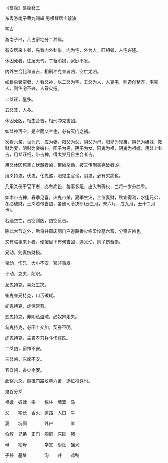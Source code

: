 《易隐》易隐卷三

东粤游南子曹九锡辑 男横琴居士璿演

宅占

游南子曰，凡占家宅分二种焉。

有安居来卜者，先看内外卦象，内为宅，外为人，旺相者，人宅兴隆。

休囚死者，住居无气，丁畜消损，家庭不发。

内外生合比和者吉，相刑冲克害者凶，空亡尤凶。

如卦象衰空者，方看爻神，以二爻为宅，五爻为人，人克宅，则造创整齐，宅克人，则住宅不兴，人眷灾迍。

二爻旺，屋多。

五爻旺，人多。

休囚死凶，相生合吉，相刑冲克害凶。

如爻神再空，是空而又空也，必有灭门之祸。

次看六亲，世为己，应为妻，阳父为父，阴父为母，阳兄为兄弟，阴兄为姐妹，阳财为妻，阴财为妾婢仆，阳子为男，阴子为女，阳鬼为祖，阴鬼为祖妣，用爻上卦吉，用爻旺相，带吉神，得太岁月日生合者吉。

用爻休囚死空亡伏藏者凶，带凶杀动，被三传刑害克破者凶。

用爻持鬼，伏鬼，化鬼煞，阳鬼主官讼，阴鬼，必有灾病也。

凡用爻伏于官下者，必有病讼，每事多阻，出入有碍也，三将一岁分四季。

如木带吉神，春季见喜，火鬼带杀，夏季生灾，金值妻财，秋宜得利，水逢兄弟，冬必破财，土爻若带吉凶，各随司令决断(辰三月，未六月，戌九月，丑十二月也)。

若遇空亡，吉空则凶，凶空反吉。

除此大节之外，后将并窗床厕门户道路香火栋梁坟墓六畜，分察吉凶也。

又有临事来卜者，便搜目下有何吉凶，遇父动，则子伤畜损。

兄动，则妻伤财损。

鬼动，伤兄，大小不安，官非事发。

子动，克夫，削职。

龙鬼持克，喜处生灾。

雀鬼雀兄持克，口舌破耗。

蛇鬼持克，虚惊常有。

玄鬼持克，非阴私盗贼，必奴婢走失。

勾鬼持克，必田土交加，契券不明。

虎鬼持克，主丧孝刀兵斗伤蹼跌。

二爻凶，窗神不安。

三爻凶，床席不安。

五爻凶，香火不安。

此察六爻，厕碓门路坟墓六畜，逐位推详也。

鬼谷分爻

 祖妣　奴婢　宗　　栋柱　墙篱　马

 父　　宅长　香火　道路　人口　牛

 妻　　坑厕　　　　外户　　　　羊

 伯叔　兄弟　正门　阁房　床碓　猪

 母　　宅母　　　　学堂　厨灶　猫犬

 子孙　基址　　　　沟　　井　　鸡鸭

